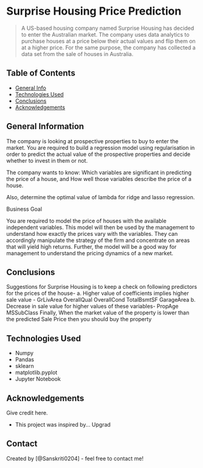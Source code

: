 # Surprise Housing Price Prediction
> A US-based housing company named Surprise Housing has decided to enter the Australian market. The company uses data analytics to purchase houses at a price below their actual values and flip them on at a higher price. For the same purpose, the company has collected a data set from the sale of houses in Australia. 


## Table of Contents
* [General Info](#general-information)
* [Technologies Used](#technologies-used)
* [Conclusions](#conclusions)
* [Acknowledgements](#acknowledgements)


## General Information
The company is looking at prospective properties to buy to enter the market. You are required to build a regression model using regularisation in order to predict the actual value of the prospective properties and decide whether to invest in them or not.
 
The company wants to know:
Which variables are significant in predicting the price of a house, and
How well those variables describe the price of a house.
 
Also, determine the optimal value of lambda for ridge and lasso regression.
 
Business Goal 
 
You are required to model the price of houses with the available independent variables. This model will then be used by the management to understand how exactly the prices vary with the variables. They can accordingly manipulate the strategy of the firm and concentrate on areas that will yield high returns. Further, the model will be a good way for management to understand the pricing dynamics of a new market.


## Conclusions
Suggestions for Surprise Housing is to keep a check on following predictors for the prices of the house-
a. Higher value of coefficients implies higher sale value -
GrLivArea
OverallQual
OverallCond
TotalBsmtSF
GarageArea
b. Decrease in sale value for higher values of these variables-
PropAge
MSSubClass
Finally, When the market value of the property is lower than the predicted Sale Price then you should buy the property



## Technologies Used
- Numpy
- Pandas
- sklearn
- matplotlib.pyplot
- Jupyter Notebook


## Acknowledgements
Give credit here.
- This project was inspired by... Upgrad 


## Contact
Created by [@Sanskriti0204] - feel free to contact me!

